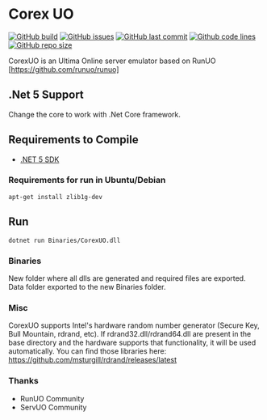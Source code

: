 # Corex UO

[![GitHub build](https://img.shields.io/github/workflow/status/corexuo/CorexUO/Build?logo=github)](https://github.com/CorexUO/CorexUO/actions)
[![GitHub issues](https://img.shields.io/github/issues/corexuo/corexuo.svg)](https://github.com/CorexUO/CorexUO/issues)
[![GitHub last commit](https://img.shields.io/github/last-commit/CorexUO/CorexUO.svg)](https://github.com/CorexUO/CorexUO/)
[![Github code lines](https://img.shields.io/tokei/lines/github/CorexUO/CorexUO.svg)](https://github.com/CorexUO/CorexUO/)
[![GitHub repo size](https://img.shields.io/github/repo-size/CorexUO/CorexUO.svg)](https://github.com/CorexUO/CorexUO/)


CorexUO is an Ultima Online server emulator based on RunUO [https://github.com/runuo/runuo]

## .Net 5 Support
Change the core to work with .Net Core framework.

## Requirements to Compile
- [.NET 5 SDK](https://dotnet.microsoft.com/download/dotnet/5.0)


### Requirements for run in Ubuntu/Debian

```shell
apt-get install zlib1g-dev
```

## Run

```shell
dotnet run Binaries/CorexUO.dll
```

### Binaries

New folder where all dlls are generated and required files are exported. Data folder exported to the new Binaries folder.

### Misc

CorexUO supports Intel's hardware random number generator (Secure Key, Bull Mountain, rdrand, etc).
If rdrand32.dll/rdrand64.dll are present in the base directory and the hardware supports that functionality, it will be used automatically. You can find those libraries here: https://github.com/msturgill/rdrand/releases/latest

### Thanks

- RunUO Community
- ServUO Community
